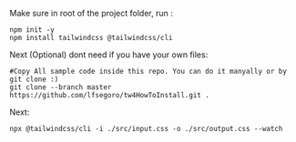 Make sure in root of the project folder, run :
```
npm init -y
npm install tailwindcss @tailwindcss/cli

```
Next (Optional) dont need if you have your own files:
```
#Copy All sample code inside this repo. You can do it manyally or by git clone :)
git clone --branch master https://github.com/lfsegoro/tw4HowToInstall.git .

```
Next:
```
npx @tailwindcss/cli -i ./src/input.css -o ./src/output.css --watch

```
